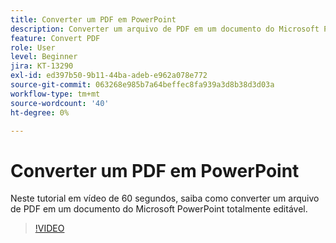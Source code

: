 ```yaml
---
title: Converter um PDF em PowerPoint
description: Converter um arquivo de PDF em um documento do Microsoft PowerPoint totalmente editável
feature: Convert PDF
role: User
level: Beginner
jira: KT-13290
exl-id: ed397b50-9b11-44ba-adeb-e962a078e772
source-git-commit: 063268e985b7a64beffec8fa939a3d8b38d3d03a
workflow-type: tm+mt
source-wordcount: '40'
ht-degree: 0%

---
```


# Converter um PDF em PowerPoint

Neste tutorial em vídeo de 60 segundos, saiba como converter um arquivo de PDF em um documento do Microsoft PowerPoint totalmente editável.

>[!VIDEO](https://video.tv.adobe.com/v/342629?quality=12&learn=on&hidetitle=true)
